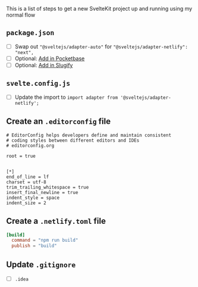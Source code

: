 This is a list of steps to get a new SvelteKit project up and running using my normal flow

## `package.json`

- [ ] Swap out `"@sveltejs/adapter-auto"` for `"@sveltejs/adapter-netlify": "next",`
- [ ] Optional: [Add in Pocketbase](https://www.npmjs.com/package/pocketbase)
- [ ] Optional: [Add in Slugify](https://www.npmjs.com/package/slugify)

## `svelte.config.js`

- [ ] Update the import to `import adapter from '@sveltejs/adapter-netlify';`

## Create an `.editorconfig` file

```config
# EditorConfig helps developers define and maintain consistent
# coding styles between different editors and IDEs
# editorconfig.org

root = true


[*]
end_of_line = lf
charset = utf-8
trim_trailing_whitespace = true
insert_final_newline = true
indent_style = space
indent_size = 2
```

## Create a `.netlify.toml` file

```toml
[build]
  command = "npm run build"
  publish = "build"
```

## Update `.gitignore`

- [ ] `.idea`
